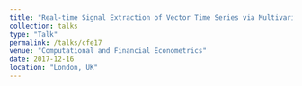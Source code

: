 ```yaml
---
title: "Real-time Signal Extraction of Vector Time Series via Multivariate Direct Filter Analysis"
collection: talks
type: "Talk"
permalink: /talks/cfe17
venue: "Computational and Financial Econometrics"
date: 2017-12-16
location: "London, UK"
---
```

